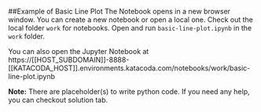 ##Example of Basic Line Plot
The Notebook opens in a new browser window. You can create a new notebook or open a local one. Check out the local folder `work` for notebooks. Open and run `basic-line-plot.ipynb` in the `work` folder.

You can also open the Jupyter Notebook at https://[[HOST_SUBDOMAIN]]-8888-[[KATACODA_HOST]].environments.katacoda.com/notebooks/work/basic-line-plot.ipynb

**Note:**
There are placeholder(s) to write python code. If you need any help, you can checkout solution tab.
